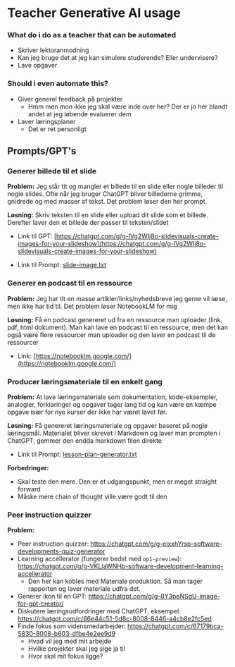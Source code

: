 # Teacher Generative AI usage



### What do i do as a teacher that can be automated

- Skriver lektoranmodning
- Kan jeg bruge det at jeg kan simulere studerende? Eller undervisere? 
- Lave opgaver



### Should i even automate this?
- Giver generel feedback på projekter
	- Hmm men mon ikke jeg skal være inde over her? Der er jo her blandt andet at jeg løbende evaluerer dem
- Laver læringsplaner
  - Det er ret personligt




## Prompts/GPT's



### Generer billede til et slide

**Problem:** Jeg står tit og mangler et billede til en slide eller nogle billeder til nogle slides. Ofte når jeg bruger ChatGPT bliver billederne grimme, gnidrede og med masser af tekst. Det problem løser den her prompt.



**Løsning:** Skriv teksten til en slide eller upload dit slide som et billede. Derefter laver den et billede der passer til teksten/slidet

- Link til GPT: [https://chatgpt.com/g/g-lVg2WIj8o-slidevisuals-create-images-for-your-slideshow](https://chatgpt.com/g/g-lVg2WIj8o-slidevisuals-create-images-for-your-slideshow)

- Link til Prompt: [slide-image.txt](prompts/slide-image.txt)



### Generer en podcast til en ressource

**Problem:** Jeg har tit en masse artikler/links/nyhedsbreve jeg gerne vil læse, men ikke har tid til. Det problem løser NotebookLM for mig



 **Løsning:** Få en podcast genereret ud fra en ressource man uploader (link, pdf, html dokument). Man kan lave en podcast til en ressource, men det kan også være flere ressourcer man uploader og den laver en podcast til de ressourcer

- Link: [https://notebooklm.google.com/](https://notebooklm.google.com/)



### Producer læringsmateriale til en enkelt gang

**Problem:** At lave læringsmateriale som dokumentation, kode-eksempler, analogier, forklaringer og opgaver tager lang tid og kan være en kæmpe opgave især for nye kurser der ikke har været lavet før.



**Løsning:** Få genereret læringsmateriale og opgaver baseret på nogle læringsmål. Materialet bliver skrevet i Markdown og laver man prompten i ChatGPT, gemmer den endda markdown filen direkte

- Link til Prompt: [lesson-plan-generator.txt](prompts/lesson-plan-generator.txt)



**Forbedringer:**

- Skal teste den mere. Den er et udgangspunkt, men er meget straight forward
- Måske mere chain of thought ville være godt til den



### Peer instruction quizzer

**Problem:** 



- Peer instruction quizzer: https://chatgpt.com/g/g-eixxhYrsp-software-developments-quiz-generator
- Learning accellerator (fungerer bedst med `op1-preview`): https://chatgpt.com/g/g-VKLlaWNHb-software-development-learning-accellerator
  - Den her kan kobles med Materiale produktion. Så man tager rapporten og laver materiale udfra det.
- Generer ikon til en GPT: https://chatgpt.com/g/g-8Y3peNSgU-image-for-gpt-creator/
- Diskutere læringsudfordringer med ChatGPT, eksempel: https://chatgpt.com/c/66e44c51-5d8c-8008-8446-a4cb8e2fc5ed
- Finde fokus som vidensmedarbejder: https://chatgpt.com/c/67179bca-5830-8008-b603-dfbe4e2ee9d9
  - Hvad vil jeg med mit arbejde
  - Hvilke projekter skal jeg sige ja til
  - Hvor skal mit fokus ligge? 